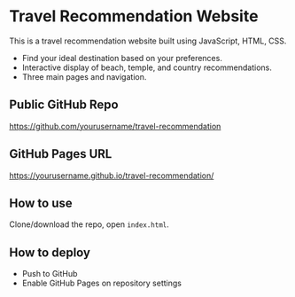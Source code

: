 # Travel Recommendation Website

This is a travel recommendation website built using JavaScript, HTML, CSS.  
- Find your ideal destination based on your preferences.
- Interactive display of beach, temple, and country recommendations.
- Three main pages and navigation.

## Public GitHub Repo
https://github.com/yourusername/travel-recommendation

## GitHub Pages URL
https://yourusername.github.io/travel-recommendation/

## How to use
Clone/download the repo, open `index.html`.

## How to deploy
- Push to GitHub
- Enable GitHub Pages on repository settings

